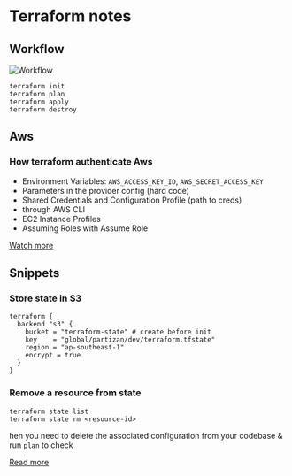 # Terraform notes

## Workflow 

![Workflow](https://i.pinimg.com/736x/0c/36/0c/0c360c0676ebb7f1046c653a83888895.jpg)

```
terraform init
terraform plan
terraform apply
terraform destroy
```

## Aws 

### How terraform authenticate Aws
- Environment Variables: `AWS_ACCESS_KEY_ID`, `AWS_SECRET_ACCESS_KEY`
- Parameters in the provider config (hard code)
- Shared Credentials and Configuration Profile (path to creds)
- through AWS CLI
- EC2 Instance Profiles
- Assuming Roles with Assume Role

[Watch more](https://www.youtube.com/watch?app=desktop&v=JZRMA1NyNlE)

## Snippets


### Store state in S3

```
terraform {
  backend "s3" {
    bucket = "terraform-state" # create before init
    key    = "global/partizan/dev/terraform.tfstate"
    region = "ap-southeast-1"
    encrypt = true
  }
}
```

### Remove a resource from state

```
terraform state list
terraform state rm <resource-id>
```

hen you need to delete the associated configuration from your codebase & run `plan` to check

[Read more](https://stackoverflow.com/questions/61297480/how-can-i-remove-a-resource-from-terraform-state)